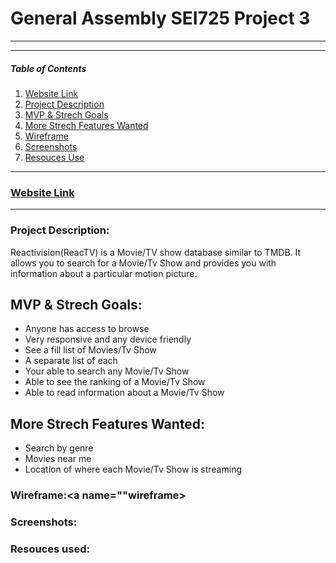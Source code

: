 # General Assembly SEI725 Project 3
---


---
##### Table of Contents
1. [Website Link](#websitelink)
2. [Project Description](#projectdescription)  
3. [MVP & Strech Goals](#mvpgoals)
4. [More Strech Features Wanted](#morestrechfeatureswanted)
5. [Wireframe](#wireframe)
6. [Screenshots](#screenshots)     
7. [Resouces Use](#resourcesuse)

---
### [Website Link]()<a name="websitelink"></a>
---

### Project Description:<a name="projectdescription"></a>
Reactivision(ReacTV) is a Movie/TV show database similar to TMDB. It allows you to search for a Movie/Tv Show and provides you with information about a particular motion picture.

## MVP & Strech Goals:<a name="mvpgoals"></a>
* Anyone has access to browse
* Very responsive and any device friendly
* See a fill list of Movies/Tv Show
* A separate list of each 
* Your able to search any Movie/Tv Show
* Able to see the ranking of a Movie/Tv Show
* Able to read information about a Movie/Tv Show

## More Strech Features Wanted:<a name="morestrechfeatureswanted"></a>
* Search by genre
* Movies near me
* Location of where each Movie/Tv Show is streaming

### Wireframe:<a name=""wireframe></a>


### Screenshots:<a name="screenshots"></a>


### Resouces used:<a name="resoucesused"></a>
